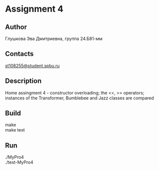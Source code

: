# Assignment 4
## Author
Глушкова Эва Дмитриевна, группа 24.Б81-мм
## Contacts
st108255@student.spbu.ru
## Description
Home assingment 4 - constructor overloading; the <<, >> operators; instances of the Transformer, Bumblebee and Jazz classes are compared
## Build
make <br />
make test
## Run
./MyPro4 <br />
./test-MyPro4
